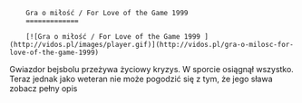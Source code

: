 
        Gra o miłość / For Love of the Game 1999 
        =============
        
        [![Gra o miłość / For Love of the Game 1999 ](http://vidos.pl/images/player.gif)](http://vidos.pl/gra-o-milosc-for-love-of-the-game-1999)
        
        
 Gwiazdor bejsbolu przeżywa życiowy kryzys. W sporcie osiągnął wszystko. Teraz jednak jako weteran nie może pogodzić się z tym, że jego sława zobacz pełny opis
    